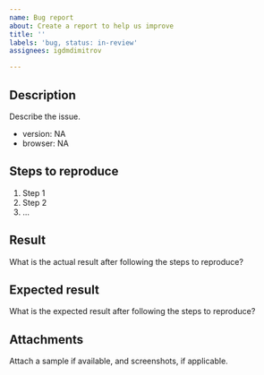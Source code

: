 ```yaml
---
name: Bug report
about: Create a report to help us improve
title: ''
labels: 'bug, status: in-review'
assignees: igdmdimitrov

---
```


## Description  
Describe the issue.

 * version: NA
 * browser: NA

## Steps to reproduce  

1. Step 1
2. Step 2
3. ...

## Result  
What is the actual result after following the steps to reproduce?

## Expected result  
What is the expected result after following the steps to reproduce?

## Attachments  
Attach a sample if available, and screenshots, if applicable.
